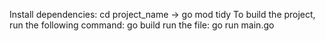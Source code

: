 Install dependencies: cd project_name -> go mod tidy
To build the project, run the following command: go build
run the file: go run main.go


